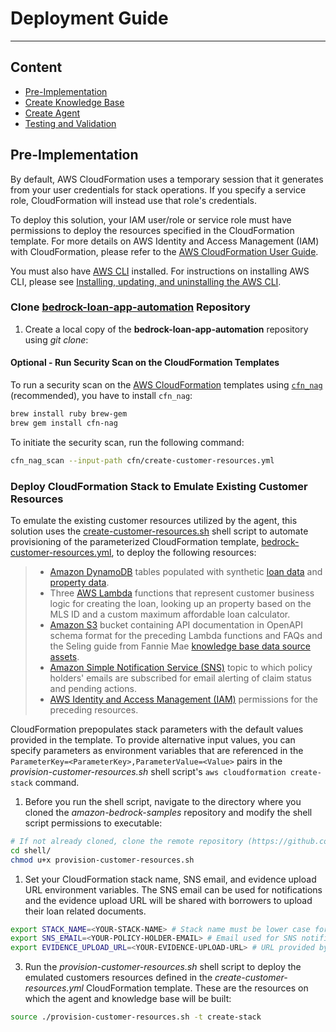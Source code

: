 # Deployment Guide
---

## Content
- [Pre-Implementation](#pre-Implementation)
- [Create Knowledge Base](#create-knowledge-base-for-amazon-bedrock)
- [Create Agent](#create-agent-for-amazon-bedrock)
- [Testing and Validation](#testing-and-validation)

## Pre-Implementation
By default, AWS CloudFormation uses a temporary session that it generates from your user credentials for stack operations. If you specify a service role, CloudFormation will instead use that role's credentials.

To deploy this solution, your IAM user/role or service role must have permissions to deploy the resources specified in the CloudFormation template. For more details on AWS Identity and Access Management (IAM) with CloudFormation, please refer to the [AWS CloudFormation User Guide](https://docs.aws.amazon.com/AWSCloudFormation/latest/UserGuide/using-iam-template.html).

You must also have [AWS CLI](https://aws.amazon.com/cli/) installed. For instructions on installing AWS CLI, please see [Installing, updating, and uninstalling the AWS CLI](https://docs.aws.amazon.com/cli/latest/userguide/cli-chap-install.html).

### Clone [bedrock-loan-app-automation](https://gitlab.aws.dev/rrkasthu/bedrock-loan-app-automation/) Repository
1. Create a local copy of the **bedrock-loan-app-automation** repository using _git clone_:


#### Optional - Run Security Scan on the CloudFormation Templates
To run a security scan on the [AWS CloudFormation](https://docs.aws.amazon.com/AWSCloudFormation/latest/UserGuide/Welcome.html) templates using [`cfn_nag`](https://github.com/stelligent/cfn_nag) (recommended), you have to install `cfn_nag`:

```sh
brew install ruby brew-gem
brew gem install cfn-nag
```

To initiate the security scan, run the following command:
```sh
cfn_nag_scan --input-path cfn/create-customer-resources.yml
```

### Deploy CloudFormation Stack to Emulate Existing Customer Resources 
To emulate the existing customer resources utilized by the agent, this solution uses the [create-customer-resources.sh](../shell/create-customer-resources.sh) shell script to automate provisioning of the parameterized CloudFormation template, [bedrock-customer-resources.yml](../cfn/bedrock-customer-resources.yml), to deploy the following resources:

> - [Amazon DynamoDB](https://docs.aws.amazon.com/amazondynamodb/latest/developerguide/Introduction.html) tables populated with synthetic [loan data](../agent/lambda/data-loader/loan.json) and [property data](../agent/lambda/data-loader/property.json).
> - Three [AWS Lambda](https://docs.aws.amazon.com/lambda/latest/dg/welcome.html) functions that represent customer business logic for creating the loan, looking up an property based on the MLS ID and a custom maximum affordable loan calculator.
> - [Amazon S3](https://docs.aws.amazon.com/AmazonS3/latest/userguide/Welcome.html) bucket containing API documentation in OpenAPI schema format for the preceding Lambda functions and FAQs and the Seling guide from Fannie Mae [knowledge base data source assets](../agents/insurance-lifecycle-automation/agent/knowledge-base-assets).
> - [Amazon Simple Notification Service (SNS)](https://docs.aws.amazon.com/sns/latest/dg/welcome.html) topic to which policy holders' emails are subscribed for email alerting of claim status and pending actions.
> - [AWS Identity and Access Management (IAM)](https://docs.aws.amazon.com/IAM/latest/UserGuide/introduction.html) permissions for the preceding resources.

CloudFormation prepopulates stack parameters with the default values provided in the template. To provide alternative input values, you can specify parameters as environment variables that are referenced in the `ParameterKey=<ParameterKey>,ParameterValue=<Value>` pairs in the _provision-customer-resources.sh_ shell script's `aws cloudformation create-stack` command. 

1. Before you run the shell script, navigate to the directory where you cloned the _amazon-bedrock-samples_ repository and modify the shell script permissions to executable:

```sh
# If not already cloned, clone the remote repository (https://github.com/aws-samples/amazon-bedrock-samples) and change working directory to shell folder:
cd shell/
chmod u+x provision-customer-resources.sh
```

1. Set your CloudFormation stack name, SNS email, and evidence upload URL environment variables. The SNS email can be used for notifications and the evidence upload URL will be shared with borrowers to upload their loan related documents. 

```sh
export STACK_NAME=<YOUR-STACK-NAME> # Stack name must be lower case for S3 bucket naming convention
export SNS_EMAIL=<YOUR-POLICY-HOLDER-EMAIL> # Email used for SNS notifications
export EVIDENCE_UPLOAD_URL=<YOUR-EVIDENCE-UPLOAD-URL> # URL provided by the agent to the policy holder for evidence upload
```

3. Run the _provision-customer-resources.sh_ shell script to deploy the emulated customers resources defined in the _create-customer-resources.yml_ CloudFormation template. These are the resources on which the agent and knowledge base will be built:

```sh
source ./provision-customer-resources.sh -t create-stack
```


